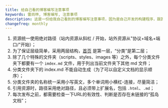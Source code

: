 ```yaml
---
title: 给自己看的博客编写注意事项
keywords: 雷尚林, 博客编写, 注意事项
description: 这是一份给我自己看到的博客编写注意事项，因为是自己开发的构建程序，跟其他博客程序不太一样，所以需要额外注意一些编写事项
changefreq: monthly
---
```


1. 资源统一使用绝对路径（站内资源从斜杠 / 开始，站外资源从"协议+域名+端口/"开始）；
2. 为了保证层级简单，采用两层结构，[首页](/index.md) 是第一层，“分类”是第二层；
3. 除了几个特殊的文件夹（scripts、styles、images 等）之外，每个分类文件夹下都要有一个 `imdex.md` 文件，用于列出当前文件夹下其他 md 文件；
4. 分类文件夹下的 index.md 不能自动生成（为了可以自定义文档的显示顺序）；
5. 分类文件夹的名称统一采用小写英文，多个单词用小横杠-连接，尽量简洁；
6. 引用资源时，路径采用绝对路径，且必须带上扩展名，包括 `.html`、`.md`；
7. 每次发布之前，都需要检查一下URL的有效性、判断是否存在未链接的“孤岛文档”；

